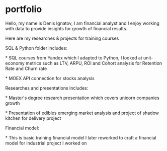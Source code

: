 # portfolio
Hello, my name is Denis Ignatov, I am financial analyst and I enjoy working with data to provide insights for growth of financial results. 
<p>Here are my researches &amp; projects for training courses<p>

  
  
<p>SQL & Python folder includes:<p>
<p>* SQL courses from Yandex which I adapted to Python, I looked at unit-economy metrics such as LTV, ARPU, ROI and Cohort analysis for Retention Rate and Churn rate<p>
<p>* MOEX API connection for stocks analysis<p>

  
 
<p>Researches and presentations includes:<p>
<p>* Master's degree research presentation which covers unicorn companies growth<p>
<p>* Presentation of edibles emerging market analysis and project of shadow kitchen for delivery project<p>
  
  
  
<p>Financial model:<p>
<p>* This is basic training financial model I later reworked to craft a financial model for industrial project I worked on<p>
  
  
